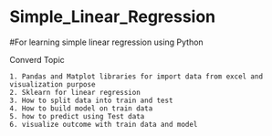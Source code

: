 # Simple_Linear_Regression
#For learning simple linear regression using Python

Converd Topic 

    1. Pandas and Matplot libraries for import data from excel and visualization purpose
    2. Sklearn for linear regression
    3. How to split data into train and test 
    4. How to build model on train data
    5. how to predict using Test data
    6. visualize outcome with train data and model
